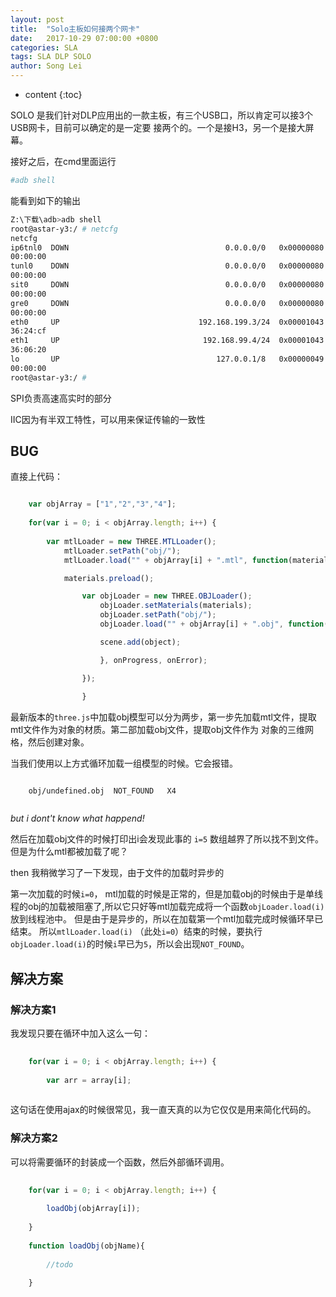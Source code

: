 ```yaml
---
layout: post
title:  "Solo主板如何接两个网卡"
date:   2017-10-29 07:00:00 +0800
categories: SLA
tags: SLA DLP SOLO 
author: Song Lei
---
```


* content
{:toc}

SOLO 是我们针对DLP应用出的一款主板，有三个USB口，所以肯定可以接3个USB网卡，目前可以确定的是一定要
接两个的。一个是接H3，另一个是接大屏幕。

接好之后，在cmd里面运行
```sh
#adb shell
```
能看到如下的输出
```sh
Z:\下载\adb>adb shell
root@astar-y3:/ # netcfg
netcfg
ip6tnl0  DOWN                                   0.0.0.0/0   0x00000080 00:00:00:
00:00:00
tunl0    DOWN                                   0.0.0.0/0   0x00000080 00:00:00:
00:00:00
sit0     DOWN                                   0.0.0.0/0   0x00000080 00:00:00:
00:00:00
gre0     DOWN                                   0.0.0.0/0   0x00000080 00:00:00:
00:00:00
eth0     UP                               192.168.199.3/24  0x00001043 00:e0:4c:
36:24:cf
eth1     UP                                192.168.99.4/24  0x00001043 00:e0:4c:
36:06:20
lo       UP                                   127.0.0.1/8   0x00000049 00:00:00:
00:00:00
root@astar-y3:/ #
```


SPI负责高速高实时的部分

IIC因为有半双工特性，可以用来保证传输的一致性

## BUG

直接上代码：

```js

    var objArray = ["1","2","3","4"];
    
    for(var i = 0; i < objArray.length; i++) {
        
        var mtlLoader = new THREE.MTLLoader();
			mtlLoader.setPath("obj/");
			mtlLoader.load("" + objArray[i] + ".mtl", function(materials) {

			materials.preload();

				var objLoader = new THREE.OBJLoader();
					objLoader.setMaterials(materials);
					objLoader.setPath("obj/");
					objLoader.load("" + objArray[i] + ".obj", function(object) {

				    scene.add(object);

					}, onProgress, onError);

				});
         
				}
```

最新版本的`three.js`中加载obj模型可以分为两步，第一步先加载mtl文件，提取mtl文件作为对象的材质。第二部加载obj文件，提取obj文件作为
对象的三维网格，然后创建对象。

当我们使用以上方式循环加载一组模型的时候。它会报错。

```
   
    obj/undefined.obj  NOT_FOUND   X4
   
```

*but i dont't know what happend!*

然后在加载obj文件的时候打印出i会发现此事的 `i=5` 数组越界了所以找不到文件。但是为什么mtl都被加载了呢？

then 我稍微学习了一下发现，由于文件的加载时异步的

第一次加载的时候`i=0`， mtl加载的时候是正常的，但是加载obj的时候由于是单线程的obj的加载被阻塞了,所以它只好等mtl加载完成将一个函数`objLoader.load(i)`放到线程池中。
但是由于是异步的，所以在加载第一个mtl加载完成时候循环早已结束。
所以`mtlLoader.load(i)` （此处`i=0`）结束的时候，要执行`objLoader.load(i)`的时候`i`早已为`5`，所以会出现`NOT_FOUND`。

## 解决方案

### 解决方案1

我发现只要在循环中加入这么一句：

```js
   
    for(var i = 0; i < objArray.length; i++) {
        
        var arr = array[i];
   
```

这句话在使用ajax的时候很常见，我一直天真的以为它仅仅是用来简化代码的。

### 解决方案2

可以将需要循环的封装成一个函数，然后外部循环调用。

```js
   
    for(var i = 0; i < objArray.length; i++) {
    
        loadObj(objArray[i]);
         
    }
    
    function loadObj(objName){
        
        //todo
       
    }
   
```
